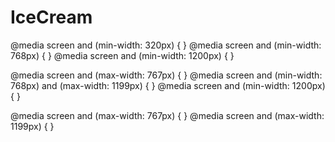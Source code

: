 # IceCream

@media screen and (min-width: 320px) {
}
@media screen and (min-width: 768px) {
}
@media screen and (min-width: 1200px) {
}

<!--  -->

@media screen and (max-width: 767px) {
}
@media screen and (min-width: 768px) and (max-width: 1199px) {
}
@media screen and (min-width: 1200px) {
}

<!--  -->

@media screen and (max-width: 767px) {
}
@media screen and (max-width: 1199px) {
}
